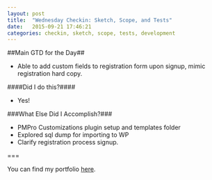 ```yaml
---
layout: post
title:  "Wednesday Checkin: Sketch, Scope, and Tests"
date:   2015-09-21 17:46:21
categories: checkin, sketch, scope, tests, development
---
```


##Main GTD for the Day##

- Able to add custom fields to registration form upon signup, mimic registration hard copy.

####Did I do this?####

- Yes!

###What Else Did I Accomplish?###

- PMPro Customizations plugin setup and templates folder
- Explored sql dump for importing to WP
- Clarify registration process signup.


===

You can find my portfolio [here][FPSportfolio].


[FPSportfolio]: http://finchproservices.com/portfolio
